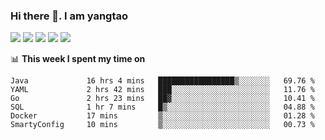 ### Hi there 👋. I am yangtao 

<!-- **runtu666/runtu666** is a ✨ _special_ ✨ repository because its `README.md` (this file) appears on your GitHub profile. -->

![](https://github-profile-summary-cards.vercel.app/api/cards/profile-details?username=runtu666&theme=github)
![](https://github-profile-summary-cards.vercel.app/api/cards/repos-per-language?username=runtu666&theme=github)
![](https://github-profile-summary-cards.vercel.app/api/cards/most-commit-language?username=runtu666&theme=github)
![](https://github-profile-summary-cards.vercel.app/api/cards/stats?&username=runtu666&theme=github)
![](https://github-profile-summary-cards.vercel.app/api/cards/productive-time?username=runtu666&theme=github)

📊 **This week I spent my time on**
<!--START_SECTION:waka-->

```text
Java             16 hrs 4 mins   █████████████████▒░░░░░░░   69.76 %
YAML             2 hrs 42 mins   ███░░░░░░░░░░░░░░░░░░░░░░   11.76 %
Go               2 hrs 23 mins   ██▓░░░░░░░░░░░░░░░░░░░░░░   10.41 %
SQL              1 hr 7 mins     █▒░░░░░░░░░░░░░░░░░░░░░░░   04.88 %
Docker           17 mins         ▒░░░░░░░░░░░░░░░░░░░░░░░░   01.28 %
SmartyConfig     10 mins         ▒░░░░░░░░░░░░░░░░░░░░░░░░   00.73 %
```

<!--END_SECTION:waka-->


[comment]: <> (Here are some ideas to get you started:)

[comment]: <> (- 🔭 I’m currently working on tal)

[comment]: <> (- 🌱 I’m currently learning devops)

[comment]: <> (- 👯 I’m looking to collaborate on ...)

[comment]: <> (- 🤔 I’m looking for help with ...)

[comment]: <> (- 💬 Ask me about ...)

[comment]: <> (- 📫 How to reach me: ...)

[comment]: <> (- 😄 Pronouns: ...)

[comment]: <> (- ⚡ Fun fact: ...)
